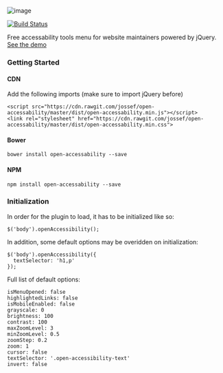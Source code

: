 ![image](https://raw.githubusercontent.com/jossef/open-accessability/master/misc/banner.png)

[![Build Status](https://travis-ci.org/jossef/open-accessability.svg?branch=master)](https://travis-ci.org/jossef/open-accessability)

Free accessability tools menu for website maintainers powered by jQuery. [See the demo](https://jossef.github.io/open-accessability/)

### Getting Started


#### CDN
Add the following imports (make sure to import jQuery before)
```
<script src="https://cdn.rawgit.com/jossef/open-accessability/master/dist/open-accessability.min.js"></script>
<link rel="stylesheet" href="https://cdn.rawgit.com/jossef/open-accessability/master/dist/open-accessability.min.css">
```

#### Bower

```
bower install open-accessability --save
```

#### NPM

```
npm install open-accessability --save
```

### Initialization


In order for the plugin to load, it has to be initialized like so:
```
$('body').openAccessibility();
```

In addition, some default options may be overidden on initialization:
```
$('body').openAccessibility({
  textSelector: 'h1,p'
});
```

Full list of default options:
```
isMenuOpened: false
highlightedLinks: false
isMobileEnabled: false
grayscale: 0
brightness: 100
contrast: 100
maxZoomLevel: 3
minZoomLevel: 0.5
zoomStep: 0.2
zoom: 1
cursor: false
textSelector: '.open-accessibility-text'
invert: false
```

